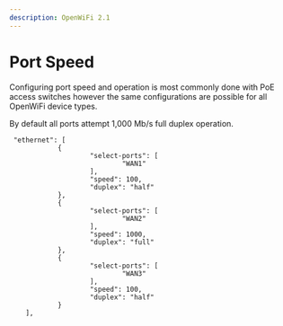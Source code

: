 ```yaml
---
description: OpenWiFi 2.1
---
```


# Port Speed

Configuring port speed and operation is most commonly done with PoE access switches however the same configurations are possible for all OpenWiFi device types.

By default all ports attempt 1,000 Mb/s full duplex operation.

```
 "ethernet": [
            {
                    "select-ports": [
                            "WAN1"
                    ],
                    "speed": 100,
                    "duplex": "half"
            },
            {
                    "select-ports": [
                            "WAN2"
                    ],
                    "speed": 1000,
                    "duplex": "full"
            },
            {
                    "select-ports": [
                            "WAN3"
                    ],
                    "speed": 100,
                    "duplex": "half"
            }
    ],
```
